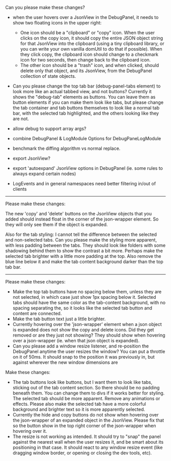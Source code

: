 Can you please make these changes?

- when the user hovers over a JsonView in the DebugPanel, it needs to show two floating icons in the upper right:
	- One icon should be a "clipboard" or "copy" icon. When the user clicks on the copy icon, it should copy the entire JSON object string for that JsonView into the clipboard (using a tiny clipboard library, or you can write your own vanilla domUtil to do that if possible). When they click copy, the clipboard icon should change to a checkmark icon for two seconds, then change back to the clipboard icon.
	- The other icon should be a "trash" icon, and when clicked, should delete only that object, and its JsonView, from the DebugPanel collection of state objects.

- Can you please change the top tab bar (debug-panel-tabs element) to look more like an actual tabbed view, and not buttons? Currently it shows the "debug-tab" elements as buttons. You can leave them as button elements if you can make them look like tabs, but please change the tab container and tab buttons themselves to look like a normal tab bar, with the selected tab highlighted, and the others looking like they are not.





- allow debug to support array args?

- combine DebugPanel & LogModule Options for DebugPaneLogModule

- benchmark the diffing algorithm vs normal replace.

- export JsonView?
- export 'autoexpand' JsonView options in DebugPanel (ie. some rules to always expand certain nodes)

- LogEvents and in general namespaces need better filtering in/out of clients

--------------------------------------------------------------------------------

Please make these changes:

The new 'copy' and 'delete' buttons on the JsonView objects that you added should instead float in the corner of the json-wrapper element. So they will only see them if the object is expanded.

Also for the tab styling: I cannot tell the difference between the selected and non-selected tabs. Can you please make the styling more apparent, with less padding between the tabs. They should look like folders with some shadowing behind them to show the contrast a bit more. Perhaps make the selected tab brighter with a little more padding at the top. Also remove the blue line below it and make the tab content background darker than the top tab bar.

--------------------------------------------------------------------------------


Please make these changes:

- Make the top tab buttons have no spacing below them, unless they are not selected, in which case just show 1px spacing below it. Selected tabs should have the same color as the tab-content background, with no spacing separating the, so it looks like the selected tab button and content are connected.
- Make the tab button text just a little brighter.
- Currently hovering over the 'json-wrapper' element when a json object is expanded does not show the copy and delete icons. Did they get removed or are they just not showing? They should show when hovering over a json-wrapper (ie. when that json object is expanded).
- Can you please add a window resize listener, and re-position the DebugPanel anytime the user resizes the window? You can put a throttle on it of 50ms. It should snap to the position it was previously in, but against wherever the new window dimensions are

Make these changes:
- The tab buttons look like buttons, but I want them to look like tabs, sticking out of the tab content section. So there should be no padding beneath them. You can change them to divs if it works better for styling. The selected tab should be more apparent. Remove any animations or effects. Please also make the selected tab have a more colorful background and brighter text so it is more apparently selected.
- Currently the hide and copy buttons do not show when hovering over the json-wrapper of an expanded object in the JsonView. Please fix that so the button show in the top right corner of the json-wrapper when hovering over it.
- The resize is not working as intended. It should try to "snap" the panel against the nearest wall when the user resizes it, and be smart about its positioning in that case. It should react to any window resize event (like dragging window border, or opening or closing the dev tools, etc).